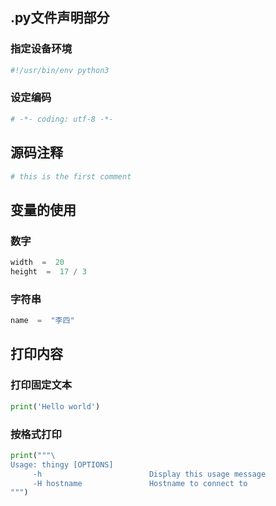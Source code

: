 
## .py文件声明部分

### 指定设备环境

```python
#!/usr/bin/env python3
```

### 设定编码

```python
# -*- coding: utf-8 -*-
```

## 源码注释

```python
# this is the first comment
```

## 变量的使用

### 数字

```python
width  =  20
height  =  17 / 3
```

### 字符串

```python
name  =  "李四"
```

## 打印内容

### 打印固定文本

```python
print('Hello world')
```

### 按格式打印

```python
print("""\
Usage: thingy [OPTIONS]
     -h                        Display this usage message
     -H hostname               Hostname to connect to
""")
```
